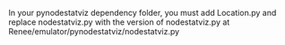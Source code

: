 In your pynodestatviz dependency folder, you must add Location.py and replace nodestatviz.py with the version of nodestatviz.py at Renee/emulator/pynodestatviz/nodestatviz.py

